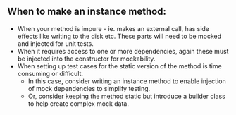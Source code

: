 ## When to make an instance method:

- When your method is impure - ie. makes an external call, has side effects like writing to the disk etc. These parts will need to be mocked and injected for unit tests.
- When it requires access to one or more dependencies, again these must be injected into the constructor for mockability.
- When setting up test cases for the static version of the method is time consuming or difficult.
  - In this case, consider writing an instance method to enable injection of mock dependencies to simplify testing.
  - Or, consider keeping the method static but introduce a builder class to help create complex mock data.